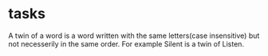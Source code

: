 # tasks
A twin of a word is a word written with the same letters(case insensitive) but
not necesserily in the same order.
For example Silent is a twin of Listen.
